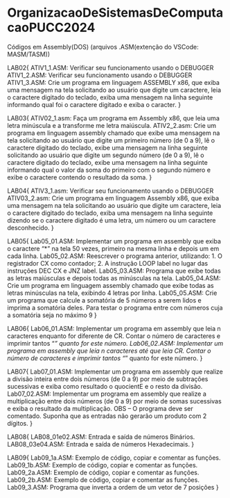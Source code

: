 # OrganizacaoDeSistemasDeComputacaoPUCC2024
Códigos em Assembly(DOS) (arquivos .ASM(extenção do VSCode: MASM/TASM))

LAB02{
    ATIV1_1.ASM: Verificar seu funcionamento usando o DEBUGGER
    ATIV1_2.ASM: Verificar seu funcionamento usando o DEBUGGER
    ATIV1_3.ASM: Crie um programa em linguagem ASSEMBLY x86, que exiba uma mensagem na tela solicitando ao usuário que digite um caractere, leia o caractere digitado do teclado, exiba uma mensagem na linha seguinte informando qual foi o caractere digitado e exiba o caracter.
}

LAB03{
    ATIV02_1.asm: Faça um programa em Assembly x86, que leia uma letra minúscula e a transforme me letra maiúscula.
    ATIV2_2.asm: Crie um programa em linguagem assembly chamado que exibe uma mensagem na tela solicitando ao usuário que digite um primeiro número (de 0 a 9), lê o caractere digitado do teclado, exibe uma mensagem na linha seguinte solicitando ao usuário que digite um segundo número (de 0 a 9), lê o caractere digitado do teclado, exibe uma mensagem na linha seguinte informando qual o valor da soma do primeiro com o segundo número e exibe o caractere contendo o resultado da soma.
}

LAB04{
    ATIV3_1.asm: Verificar seu funcionamento usando o DEBUGGER
    ATIV03_2.asm: Crie um programa em linguagem Assembly x86, que exiba uma mensagem na tela solicitando ao usuário que digite um caractere, leia o caractere digitado do teclado, exiba uma mensagem na linha seguinte dizendo se o caractere digitado é uma letra, um número ou um caractere desconhecido.
}

LAB05{
    Lab05_01.ASM: Implementar um programa em assembly que exiba o caractere “*” na tela 50 vezes, primeiro na mesma linha e depois um em cada linha.
    Lab05_02.ASM: Reescrever o programa anterior, utilizando: 1. O registrador CX como contador; 2. A instrução LOOP label no lugar das instruções DEC CX e JNZ label.
    Lab05_03.ASM: Programa que exibe todas as letras maiúsculas e depois todas as minúsculas na tela.
    Lab05_04.ASM: Crie um programa em linguagem assembly chamado que exibe todas as letras minúsculas na tela, exibindo 4 letras por linha.
    Lab05_05.ASM: Crie um programa que calcule a somatória de 5 números a serem lidos e imprima a somatória deles. Para testar o programa entre com números cuja a somatória seja no máximo 9
}

LAB06{
    Lab06_01.ASM: Implementar um programa em assembly que leia n caracteres enquanto for diferente de CR. Contar o número de caracteres e imprimir tantos “*” quanto for este número.
    Lab06_02.ASM: Implementar um programa em assembly que leia n caracteres até que leia CR. Contar o número de caracteres e imprimir tantos “*” quanto for este número.
}

LAB07{
    Lab07_01.ASM: Implementar um programa em assembly que realize a divisão inteira entre dois números (de 0 a 9) por meio de subtrações sucessivas e exiba como resultado o quocientE e o resto da divisão.
    Lab07_02.ASM: Implementar um programa em assembly que realize a multiplicação entre dois números (de 0 a 9) por meio de somas sucessivas e exiba o resultado da multiplicação. 
    OBS – O programa deve ser comentado. Suponha que as entradas não gerarão um produto com 2 dígitos.
}

LAB08{
    LAB08_01e02.ASM: Entrada e saída de números Binários.
    LAB08_03e04.ASM: Entrada e saída de números Hexadecimais.
}

LAB09{
    Lab09_1a.ASM: Exemplo de código, copiar e comentar as funções.
    Lab09_1b.ASM: Exemplo de código, copiar e comentar as funções.
    Lab09_2a.ASM: Exemplo de código, copiar e comentar as funções.
    Lab09_2b.ASM: Exemplo de código, copiar e comentar as funções.
    Lab09_3.ASM:  Programa que inverta a ordem de um vetor de 7 posições
}